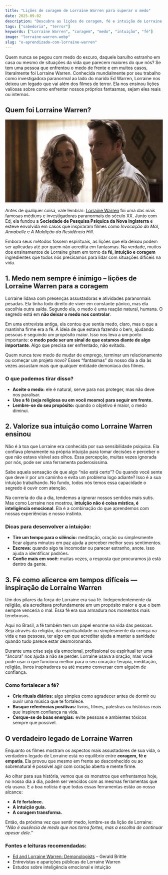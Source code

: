 ```yaml
---
title: "Lições de coragem de Lorraine Warren para superar o medo"
date: 2025-09-02
description: "Descubra as lições de coragem, fé e intuição de Lorraine Warren e como aplicá-las para superar o medo."
tags: ["sabedoria", "terror"]
keywords: ["Lorraine Warren", "coragem", "medo", "intuição", "fé"]
image: "lorraine-warren.webp"
slug: "o-aprendizado-com-lorraine-warren"
---
```


Quem nunca se pegou com medo do escuro, daquele barulho estranho em casa ou mesmo de situações da vida que parecem maiores do que nós? Se tem uma pessoa que enfrentou o medo de frente e em muitos casos, literalmente foi Lorraine Warren. Conhecida mundialmente por seu trabalho como investigadora paranormal ao lado do marido Ed Warren, Lorraine nos deixou um legado que vai além dos filmes de terror. Ela nos ensinou lições valiosas sobre como enfrentar nossos próprios fantasmas, sejam eles reais ou internos.

## Quem foi Lorraine Warren?

![ed-lorraine](ed-lorraine.webp)

Antes de qualquer coisa, vale lembrar: [Lorraine Warren](https://en.wikipedia.org/wiki/Ed_and_Lorraine_Warren) foi uma das mais famosas médiuns e investigadoras paranormais do século XX. Junto com Ed, ela fundou a **Sociedade de Pesquisa Psíquica da Nova Inglaterra** e esteve envolvida em casos que inspiraram filmes como _Invocação do Mal_, _Annabelle_ e _A Maldição da Residência Hill_.

Embora seus métodos fossem espirituais, as lições que ela deixou podem ser aplicadas até por quem não acredita em fantasmas. Na verdade, muitos dos ensinamentos de Lorraine giram em torno da **fé, intuição e coragem** ingredientes que todos nós precisamos para lidar com situações difíceis na vida.

## 1. **Medo nem sempre é inimigo – lições de Lorraine Warren para a coragem**

Lorraine lidava com presenças assustadoras e atividades paranormais pesadas. Ela tinha todo direito de viver em constante pânico, mas ela escolhia outra saída. Segundo ela, o medo é uma reação natural, humana. O segredo está em **não deixar o medo nos controlar**.

Em uma entrevista antiga, ela contou que sentia medo, claro, mas o que a mantinha firme era a fé. A ideia de que estava fazendo o bem, ajudando pessoas e seguindo um propósito maior. Isso nos leva a um ponto importante: **o medo pode ser um sinal de que estamos diante de algo importante**. Algo que precisa ser enfrentado, não evitado.

Quem nunca teve medo de mudar de emprego, terminar um relacionamento ou começar um projeto novo? Esses “fantasmas” do nosso dia a dia às vezes assustam mais que qualquer entidade demoníaca dos filmes.

### O que podemos tirar disso?

*   **Aceite o medo:** ele é natural, serve para nos proteger, mas não deve nos paralisar.
*   **Use a fé (seja religiosa ou em você mesmo) para seguir em frente.**
*   **Lembre-se do seu propósito:** quando o objetivo é maior, o medo diminui.

## 2. **Valorize sua intuição como Lorraine Warren ensinou**

Não é à toa que Lorraine era conhecida por sua sensibilidade psíquica. Ela confiava plenamente na própria intuição para tomar decisões e perceber o que não estava visível aos olhos. Essa percepção, muitas vezes ignorada por nós, pode ser uma ferramenta poderosíssima.

Sabe aquela sensação de que algo “não está certo”? Ou quando você sente que deve ir por um caminho e evita um problema logo adiante? Isso é a sua intuição trabalhando. No fundo, todos nós temos essa capacidade o segredo é ouvir com atenção.

Na correria do dia a dia, tendemos a ignorar nossos sentidos mais sutis. Mas como Lorraine nos mostrou, **intuição não é coisa mística, é inteligência emocional**. Ela é a combinação do que aprendemos com nossas experiências e nosso instinto.

### Dicas para desenvolver a intuição:

*   **Tire um tempo para o silêncio:** meditação, oração ou simplesmente ficar alguns minutos em paz ajuda a perceber melhor seus sentimentos.
*   **Escreva:** quando algo te incomodar ou parecer estranho, anote. Isso ajuda a identificar padrões.
*   **Confie mais em você:** muitas vezes, a resposta que procuramos já está dentro da gente.

## 3. **Fé como alicerce em tempos difíceis — inspiração de Lorraine Warren**

Um dos pilares da força de Lorraine era sua fé. Independentemente da religião, ela acreditava profundamente em um propósito maior e que o bem sempre venceria o mal. Essa fé era sua armadura nos momentos mais tenebrosos.

Aqui no Brasil, a fé também tem um papel enorme na vida das pessoas. Seja através da religião, da espiritualidade ou simplesmente da crença na vida e nas pessoas, ter algo em que acreditar ajuda a manter a sanidade quando tudo parece estar desmoronando.

Durante uma crise seja ela emocional, profissional ou espiritual ter uma “âncora” nos ajuda a não se perder. Lorraine usava a oração, mas você pode usar o que funciona melhor para o seu coração: terapia, meditação, religião, livros inspiradores ou até mesmo conversar com alguém de confiança.

### Como fortalecer a fé?

*   **Crie rituais diários:** algo simples como agradecer antes de dormir ou ouvir uma música que te fortalece.
*   **Busque referências positivas:** livros, filmes, palestras ou histórias reais que inspirem confiança na vida.
*   **Cerque-se de boas energias:** evite pessoas e ambientes tóxicos sempre que possível.

## O verdadeiro legado de Lorraine Warren

Enquanto os filmes mostram os aspectos mais assustadores de sua vida, o verdadeiro legado de Lorraine está no equilíbrio entre **coragem, fé e empatia**. Ela provou que mesmo em frente ao desconhecido ou ao sobrenatural é possível agir com coração aberto e mente firme.

Ao olhar para sua história, vemos que os monstros que enfrentamos hoje, no nosso dia a dia, podem ser vencidos com as mesmas ferramentas que ela usava. E a boa notícia é que todas essas ferramentas estão ao nosso alcance:

*   **A fé fortalece.**
*   **A intuição guia.**
*   **A coragem transforma.**

Então, da próxima vez que sentir medo, lembre-se da lição de Lorraine: _“Não é ausência de medo que nos torna fortes, mas a escolha de continuar apesar dele.”_

### Fontes e leituras recomendadas:

*   [Ed and Lorraine Warren: Demonologists](https://bit.ly/4g2eieZ) – Gerald Brittle
*   Entrevistas e aparições públicas de Lorraine Warren
*   Estudos sobre inteligência emocional e intuição